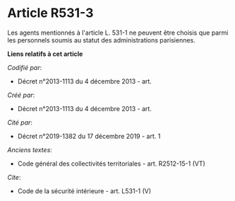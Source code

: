 # Article R531-3

Les agents mentionnés à l'article L. 531-1 ne peuvent être choisis que parmi les personnels soumis au statut des
administrations parisiennes.

**Liens relatifs à cet article**

_Codifié par_:

  - Décret n°2013-1113 du 4 décembre 2013 - art.

_Créé par_:

  - Décret n°2013-1113 du 4 décembre 2013 - art.

_Cité par_:

  - Décret n°2019-1382 du 17 décembre 2019 - art. 1

_Anciens textes_:

  - Code général des collectivités territoriales - art. R2512-15-1 (VT)

_Cite_:

  - Code de la sécurité intérieure - art. L531-1 (V)
